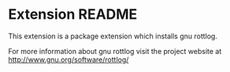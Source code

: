 # Extension README

This extension is a package extension which installs gnu rottlog.

For more information about gnu rottlog visit the project website at
http://www.gnu.org/software/rottlog/

